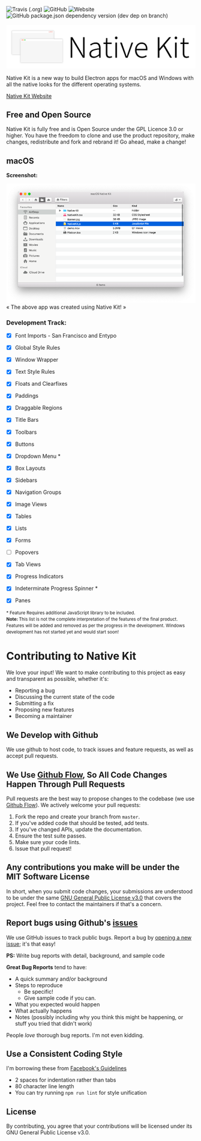 ![Travis (.org)](https://img.shields.io/travis/luciferreeves/nativekit?style=for-the-badge) ![GitHub](https://img.shields.io/github/license/luciferreeves/nativekit?style=for-the-badge) ![Website](https://img.shields.io/website?down_message=Offline&style=for-the-badge&up_message=NativeKit.co&url=https%3A%2F%2Fwww.nativekit.co) ![GitHub package.json dependency version (dev dep on branch)](https://img.shields.io/github/package-json/dependency-version/luciferreeves/nativekit/dev/electron?label=Requires%20Electron&logo=electron&logoColor=white&style=for-the-badge)
<br><br>
![Native Kit Banner](./banner/NativeKitBannerWhite.png) 


Native Kit is a new way to build Electron apps for macOS and Windows with all the native looks for the different operating systems.

[Native Kit Website](https://www.nativekit.co)

## Free and Open Source
Native Kit is fully free and is Open Source under the GPL Licence 3.0 or higher. You have the freedom to clone and use the product repository, make changes, redistribute and fork and rebrand it! Go ahead, make a change!

## macOS

**Screenshot:**

![macOS Screenshot](./banner/screenshot_macOS.png)
« The above app was created using Native Kit! »

<h3>Development Track:</h3>

- [x] Font Imports - San Francisco and Entypo
- [x] Global Style Rules
- [x] Window Wrapper
- [x] Text Style Rules
- [x] Floats and Clearfixes
- [x] Paddings
- [x] Draggable Regions
- [x] Title Bars
- [x] Toolbars
- [x] Buttons
- [x] Dropdown Menu *
- [x] Box Layouts
- [x] Sidebars
- [x] Navigation Groups
- [x] Image Views
- [x] Tables
- [x] Lists
- [x] Forms
- [ ] Popovers
- [x] Tab Views
- [x] Progress Indicators
- [x] Indeterminate Progress Spinner *
- [x] Panes


<small>* Feature Requires additional JavaScript library to be included.</small>
<br>
<small><b>Note: </b>This list is not the complete interpretation of the features of the final product. Features will be added and removed as per the progress in the development. Windows development has not started yet and would start soon!</small>

# Contributing to Native Kit
We love your input! We want to make contributing to this project as easy and transparent as possible, whether it's:

- Reporting a bug
- Discussing the current state of the code
- Submitting a fix
- Proposing new features
- Becoming a maintainer

## We Develop with Github
We use github to host code, to track issues and feature requests, as well as accept pull requests.

## We Use [Github Flow](https://guides.github.com/introduction/flow/index.html), So All Code Changes Happen Through Pull Requests
Pull requests are the best way to propose changes to the codebase (we use [Github Flow](https://guides.github.com/introduction/flow/index.html)). We actively welcome your pull requests:

1. Fork the repo and create your branch from `master`.
2. If you've added code that should be tested, add tests.
3. If you've changed APIs, update the documentation.
4. Ensure the test suite passes.
5. Make sure your code lints.
6. Issue that pull request!

## Any contributions you make will be under the MIT Software License
In short, when you submit code changes, your submissions are understood to be under the same [GNU General Public License v3.0](https://choosealicense.com/licenses/gpl-3.0/) that covers the project. Feel free to contact the maintainers if that's a concern.

## Report bugs using Github's [issues](https://github.com/luciferreeves/nativekit/issues)
We use GitHub issues to track public bugs. Report a bug by [opening a new issue](https://github.com/luciferreeves/nativekit/issues/new); it's that easy!

**PS:** Write bug reports with detail, background, and sample code

**Great Bug Reports** tend to have:

- A quick summary and/or background
- Steps to reproduce
  - Be specific!
  - Give sample code if you can. 
- What you expected would happen
- What actually happens
- Notes (possibly including why you think this might be happening, or stuff you tried that didn't work)

People *love* thorough bug reports. I'm not even kidding.

## Use a Consistent Coding Style
I'm borrowing these from [Facebook's Guidelines](https://github.com/facebook/draft-js/blob/a9316a723f9e918afde44dea68b5f9f39b7d9b00/CONTRIBUTING.md)

* 2 spaces for indentation rather than tabs
* 80 character line length
* You can try running `npm run lint` for style unification

## License
By contributing, you agree that your contributions will be licensed under its GNU General Public License v3.0.
